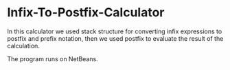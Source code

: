 # Infix-To-Postfix-Calculator
In this calculator we used stack structure for converting infix expressions to postfix and prefix notation, then we used postfix to evaluate the result of the calculation.

The program runs on NetBeans.

